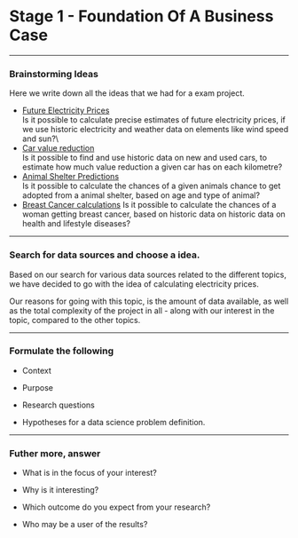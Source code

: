 # Stage 1 - Foundation Of A Business Case

***

### Brainstorming Ideas
Here we write down all the ideas that we had for a exam project.

- <u>Future Electricity Prices</u>\
Is it possible to calculate precise estimates of future electricity prices, if we use historic electricity and weather data on elements like 
wind speed and sun?\
- <u>Car value reduction</u>\
Is it possible to find and use historic data on new and used cars, to estimate how much value reduction a given car has 
on each kilometre?
- <u>Animal Shelter Predictions</u>\
Is it possible to calculate the chances of a given animals chance to get adopted from a animal shelter, based on age 
and type of animal?
- <u>Breast Cancer calculations</u>
Is it possible to calculate the chances of a woman getting breast cancer, based on historic data on historic data on 
health and lifestyle diseases?
***
### Search for data sources and choose a idea.
Based on our search for various data sources related to the different topics, we have decided to go with the idea of 
calculating electricity prices.

Our reasons for going with this topic, is the amount of data available, as well as the total complexity of the project 
in all - along with our interest in the topic, compared to the other topics.
***
### Formulate the following

- Context

- Purpose

- Research questions

- Hypotheses for a data science problem definition.

***

### Futher more, answer 

- What is in the focus of your interest?

- Why is it interesting?

- Which outcome do you expect from your research?

- Who may be a user of the results?
